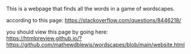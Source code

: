 This is a webpage that finds all the words in a game of wordscapes.

according to this page: https://stackoverflow.com/questions/8446218/

you should view this page by going here:  
https://htmlpreview.github.io/?https://github.com/mathewdblewis/wordscapes/blob/main/website.html



